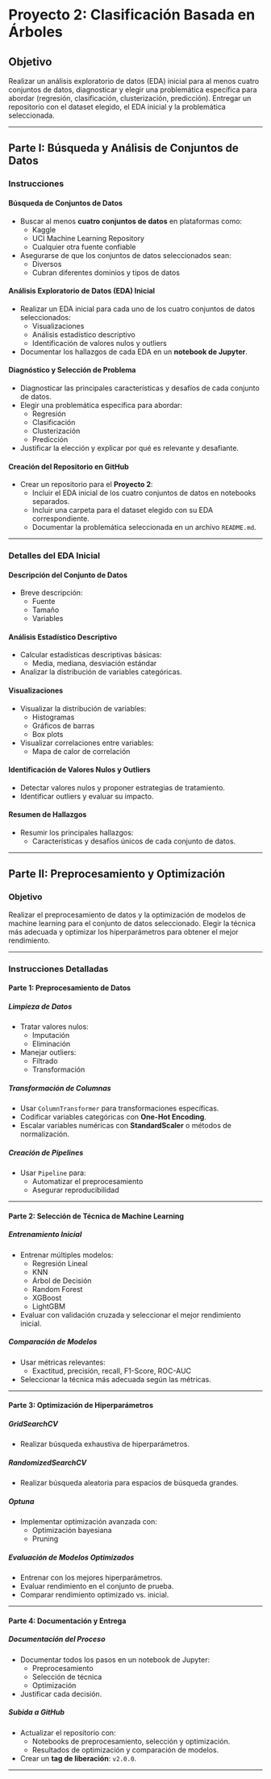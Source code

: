 # **Proyecto 2: Clasificación Basada en Árboles**

## **Objetivo**
Realizar un análisis exploratorio de datos (EDA) inicial para al menos cuatro conjuntos de datos, diagnosticar y elegir una problemática específica para abordar (regresión, clasificación, clusterización, predicción). Entregar un repositorio con el dataset elegido, el EDA inicial y la problemática seleccionada.

---

## **Parte I: Búsqueda y Análisis de Conjuntos de Datos**

### **Instrucciones**

#### **Búsqueda de Conjuntos de Datos**
- Buscar al menos **cuatro conjuntos de datos** en plataformas como:
  - Kaggle
  - UCI Machine Learning Repository
  - Cualquier otra fuente confiable
- Asegurarse de que los conjuntos de datos seleccionados sean:
  - Diversos
  - Cubran diferentes dominios y tipos de datos

#### **Análisis Exploratorio de Datos (EDA) Inicial**
- Realizar un EDA inicial para cada uno de los cuatro conjuntos de datos seleccionados:
  - Visualizaciones
  - Análisis estadístico descriptivo
  - Identificación de valores nulos y outliers
- Documentar los hallazgos de cada EDA en un **notebook de Jupyter**.

#### **Diagnóstico y Selección de Problema**
- Diagnosticar las principales características y desafíos de cada conjunto de datos.
- Elegir una problemática específica para abordar:
  - Regresión
  - Clasificación
  - Clusterización
  - Predicción
- Justificar la elección y explicar por qué es relevante y desafiante.

#### **Creación del Repositorio en GitHub**
- Crear un repositorio para el **Proyecto 2**:
  - Incluir el EDA inicial de los cuatro conjuntos de datos en notebooks separados.
  - Incluir una carpeta para el dataset elegido con su EDA correspondiente.
  - Documentar la problemática seleccionada en un archivo `README.md`.

---

### **Detalles del EDA Inicial**

#### **Descripción del Conjunto de Datos**
- Breve descripción: 
  - Fuente
  - Tamaño
  - Variables

#### **Análisis Estadístico Descriptivo**
- Calcular estadísticas descriptivas básicas:
  - Media, mediana, desviación estándar
- Analizar la distribución de variables categóricas.

#### **Visualizaciones**
- Visualizar la distribución de variables:
  - Histogramas
  - Gráficos de barras
  - Box plots
- Visualizar correlaciones entre variables:
  - Mapa de calor de correlación

#### **Identificación de Valores Nulos y Outliers**
- Detectar valores nulos y proponer estrategias de tratamiento.
- Identificar outliers y evaluar su impacto.

#### **Resumen de Hallazgos**
- Resumir los principales hallazgos:
  - Características y desafíos únicos de cada conjunto de datos.

---

## **Parte II: Preprocesamiento y Optimización**

### **Objetivo**
Realizar el preprocesamiento de datos y la optimización de modelos de machine learning para el conjunto de datos seleccionado. Elegir la técnica más adecuada y optimizar los hiperparámetros para obtener el mejor rendimiento.

---

### **Instrucciones Detalladas**

#### **Parte 1: Preprocesamiento de Datos**

##### **Limpieza de Datos**
- Tratar valores nulos:
  - Imputación
  - Eliminación
- Manejar outliers:
  - Filtrado
  - Transformación

##### **Transformación de Columnas**
- Usar `ColumnTransformer` para transformaciones específicas.
- Codificar variables categóricas con **One-Hot Encoding**.
- Escalar variables numéricas con **StandardScaler** o métodos de normalización.

##### **Creación de Pipelines**
- Usar `Pipeline` para:
  - Automatizar el preprocesamiento
  - Asegurar reproducibilidad

---

#### **Parte 2: Selección de Técnica de Machine Learning**

##### **Entrenamiento Inicial**
- Entrenar múltiples modelos:
  - Regresión Lineal
  - KNN
  - Árbol de Decisión
  - Random Forest
  - XGBoost
  - LightGBM
- Evaluar con validación cruzada y seleccionar el mejor rendimiento inicial.

##### **Comparación de Modelos**
- Usar métricas relevantes:
  - Exactitud, precisión, recall, F1-Score, ROC-AUC
- Seleccionar la técnica más adecuada según las métricas.

---

#### **Parte 3: Optimización de Hiperparámetros**

##### **GridSearchCV**
- Realizar búsqueda exhaustiva de hiperparámetros.

##### **RandomizedSearchCV**
- Realizar búsqueda aleatoria para espacios de búsqueda grandes.

##### **Optuna**
- Implementar optimización avanzada con:
  - Optimización bayesiana
  - Pruning

##### **Evaluación de Modelos Optimizados**
- Entrenar con los mejores hiperparámetros.
- Evaluar rendimiento en el conjunto de prueba.
- Comparar rendimiento optimizado vs. inicial.

---

#### **Parte 4: Documentación y Entrega**

##### **Documentación del Proceso**
- Documentar todos los pasos en un notebook de Jupyter:
  - Preprocesamiento
  - Selección de técnica
  - Optimización
- Justificar cada decisión.

##### **Subida a GitHub**
- Actualizar el repositorio con:
  - Notebooks de preprocesamiento, selección y optimización.
  - Resultados de optimización y comparación de modelos.
- Crear un **tag de liberación**: `v2.0.0`.

---

